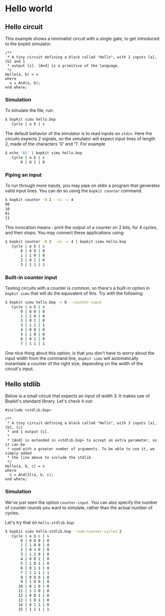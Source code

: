 # Hello world

## Hello circuit

This example shows a minimalist circuit with a single gate, to get introduced to
the bopkit simulator.

<!-- $MDX file=hello.bop -->
```bopkit
/**
 * A tiny circuit defining a block called "Hello", with 2 inputs [a], [b] and 1
 * output [s]. [And] is a primitive of the language.
 */
Hello(a, b) = s
where
  s = And(a, b);
end where;
```

### Simulation

To simulate the file, run:

```sh
$ bopkit simu hello.bop
   Cycle | a b | s
```

The default behavior of the simulator is to read inputs on `stdin`. Here the
circuits expects 2 signals, so the simulator will expect input lines of length
2, made of the characters '0' and '1'. For example

```sh
$ echo '01' | bopkit simu hello.bop
   Cycle | a b | s
       0 | 0 1 | 0
```

### Piping an input

To run through more inputs, you may pipe on stdin a program that generates valid
input lines. You can do so using the `bopkit counter` command.

```sh
$ bopkit counter -N 2 --ni -c 4
00
10
01
11
```

This invocation means : print the output of a counter on 2 bits, for 4 cycles,
and then stops. You may connect these applications using:

```sh
$ bopkit counter -N 2 --ni -c 4 | bopkit simu hello.bop
   Cycle | a b | s
       0 | 0 0 | 0
       1 | 1 0 | 0
       2 | 0 1 | 0
       3 | 1 1 | 1
```

### Built-in counter input

Testing circuits with a counter is common, so there's a built-in option in `bopkit
simu` that will do the equivalent of this. Try with the following:

```sh
$ bopkit simu hello.bop -n 8 --counter-input
   Cycle | a b | s
       0 | 0 0 | 0
       1 | 1 0 | 0
       2 | 0 1 | 0
       3 | 1 1 | 1
       4 | 0 0 | 0
       5 | 1 0 | 0
       6 | 0 1 | 0
       7 | 1 1 | 1
```

One nice thing about this option, is that you don't have to worry about the
input width from the command line, `bopkit simu` will automatically instantiate
a counter of the right size, depending on the width of the circuit's input.

## Hello stdlib

Below is a small circuit that expects an input of width 3. It makes use of
Bopkit's standard library. Let's check it out:

<!-- $MDX file=hello-stdlib.bop -->
```bopkit
#include <stdlib.bop>

/**
 * A tiny circuit defining a block called "Hello", with 3 inputs [a], [b], [c]
 * and 1 output [s].
 *
 * [And] is extended in <stdlib.bop> to accept an extra parameter, so it can be
 * used with a greater number of arguments. To be able to use it, we simply added
 * the line above to include the stdlib.
 */
Hello(a, b, c) = s
where
  s = And[3](a, b, c);
end where;
```

### Simulation

We've just seen the option `counter-input`. You can also specify the number of
counter rounds you want to simulate, rather than the actual number of cycles.

Let's try that on `hello-stdlib.bop`:

```sh
$ bopkit simu hello-stdlib.bop --num-counter-cycles 2
   Cycle | a b c | s
       0 | 0 0 0 | 0
       1 | 1 0 0 | 0
       2 | 0 1 0 | 0
       3 | 1 1 0 | 0
       4 | 0 0 1 | 0
       5 | 1 0 1 | 0
       6 | 0 1 1 | 0
       7 | 1 1 1 | 1
       8 | 0 0 0 | 0
       9 | 1 0 0 | 0
      10 | 0 1 0 | 0
      11 | 1 1 0 | 0
      12 | 0 0 1 | 0
      13 | 1 0 1 | 0
      14 | 0 1 1 | 0
      15 | 1 1 1 | 1
```
